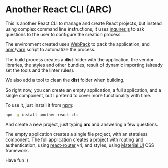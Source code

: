 # Another React CLI (ARC)

This is another React CLI to manage and create React projects, but instead using complex command line instructions, it uses [inquirer.js](https://github.com/SBoudrias/Inquirer.js/) to ask questions to the user to configure the creation process.

The environment created uses [WebPack](https://webpack.github.io/) to pack the application, and [npm](https://www.npmjs.com/)/[yarn](https://yarnpkg.com/en/) script to automatize the process.

The build process creates a __dist__ folder with the application, the vendor libraries, the styles and other bundles, result of dynamic importing (already set the tools and the linter rules).

We also add a tool to clean the __dist__ folder when building.

So right now, you can create an empty application, a full application, and a single component, but I pretend to cover more functionality with time.

To use it, just install it from [npm](https://www.npmjs.com/package/another-react-cli):

```bash
npm -g install another-react-cli
```

And create a new project, just typing __arc__ and answering a few questions.

The empty application creates a single file project, with an stateless component. The full application creates a project with routing and authentication, using [react-router](https://reacttraining.com/react-router/) v4, and styles, using [Material UI](http://www.material-ui.com/#/) CSS framework.

Have fun :)
